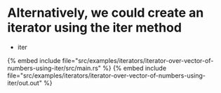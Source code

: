 # Alternatively, we could create an iterator using the iter method


* iter

{% embed include file="src/examples/iterators/iterator-over-vector-of-numbers-using-iter/src/main.rs" %}
{% embed include file="src/examples/iterators/iterator-over-vector-of-numbers-using-iter/out.out" %}


